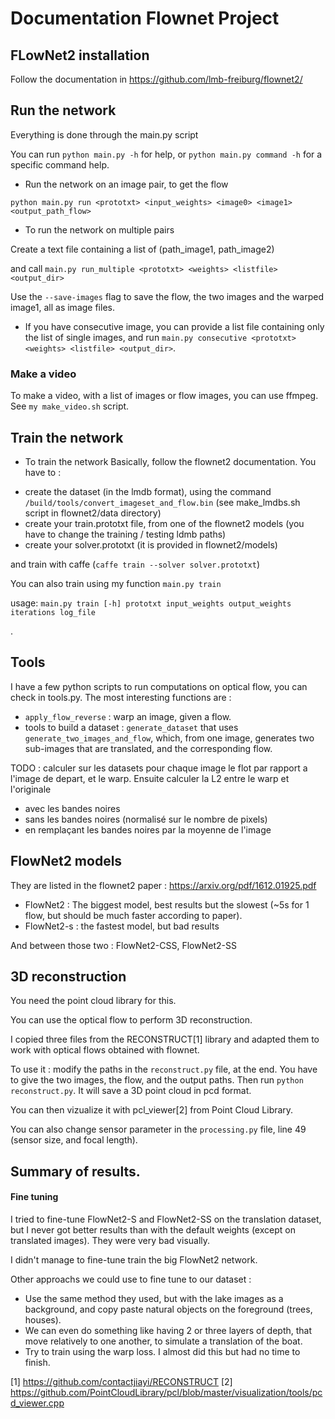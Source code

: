# Documentation Flownet Project


## FLowNet2 installation 

Follow the documentation in https://github.com/lmb-freiburg/flownet2/

## Run the network

Everything is done through the main.py script

You can run `python main.py -h` for help, or `python main.py command -h` for a specific command help.

* Run the network on an image pair, to get the flow

`python main.py run <prototxt> <input_weights> <image0> <image1> <output_path_flow>`

* To run the network on multiple pairs

Create a text file containing a list of (path_image1, path_image2)

and call `main.py run_multiple <prototxt> <weights> <listfile> <output_dir>`

Use the `--save-images` flag to save the flow, the two images and the warped image1, all as image files.

* If you have consecutive image, you can provide a list file containing only the list of single images, 
and run `main.py consecutive <prototxt> <weights> <listfile> <output_dir>`.


### Make a video
To make a video, with a list of images or flow images, you can use ffmpeg. See `my make_video.sh` script.

## Train the network

* To train the network
Basically, follow the flownet2 documentation. You have to : 
- create the dataset (in the lmdb format), using the command `/build/tools/convert_imageset_and_flow.bin` (see make_lmdbs.sh script in flownet2/data directory)
- create your train.prototxt file, from one of the flownet2 models (you have to change the training / testing ldmb paths)
- create your solver.prototxt (it is provided in flownet2/models)

and train with caffe (`caffe train --solver solver.prototxt`)

You can also train using my function `main.py train`

usage: `main.py train [-h]
                     prototxt input_weights output_weights iterations log_file`

.

## Tools

I have a few python scripts to run computations on optical flow, you can check in tools.py.
The most interesting functions are : 
- `apply_flow_reverse` : warp an image, given a flow.
- tools to build a dataset : `generate_dataset` that uses `generate_two_images_and_flow`, which, from one image, generates two sub-images that are translated, and the corresponding flow.



TODO : calculer sur les datasets pour chaque image le flot par rapport a l'image de depart, et le warp. 
Ensuite calculer la L2 entre le warp et l'originale
- avec les bandes noires
- sans les bandes noires (normalisé sur le nombre de pixels)
- en remplaçant les bandes noires par la moyenne de l'image


## FlowNet2 models
They are listed in the flownet2 paper : https://arxiv.org/pdf/1612.01925.pdf

- FlowNet2 : The biggest model, best results but the slowest (~5s for 1 flow, but should be much faster according to paper).
- FlowNet2-s : the fastest model, but bad results

And between those two : FlowNet2-CSS, FlowNet2-SS


## 3D reconstruction
You need the point cloud library for this.

You can use the optical flow to perform 3D reconstruction.

I copied three files from the RECONSTRUCT[1] library and adapted them to work with optical flows obtained with flownet. 

To use it : modify the paths in the `reconstruct.py` file, at the end.
You have to give the two images, the flow, and the output paths.
Then run `python reconstruct.py`. It will save a 3D point cloud in pcd format.

You can then vizualize it with pcl_viewer[2] from Point Cloud Library.

You can also change sensor parameter in the `processing.py` file, line 49 (sensor size, and focal length).

## Summary of results.

#### Fine tuning

I tried to fine-tune FlowNet2-S and FlowNet2-SS on the translation dataset, but I never got better results than with the default weights (except on translated images). They were very bad visually.

I didn't manage to fine-tune train the big FlowNet2 network.

Other approachs we could use to fine tune to our dataset : 
- Use the same method they used, but with the lake images as a background, and copy paste natural objects on the foreground (trees, houses).
- We can even do something like having 2 or three layers of depth, that move relatively to one another, to simulate a translation of the boat.
- Try to train using the warp loss. I almost did this but had no time to finish.



[1] https://github.com/contactjiayi/RECONSTRUCT
[2] https://github.com/PointCloudLibrary/pcl/blob/master/visualization/tools/pcd_viewer.cpp


